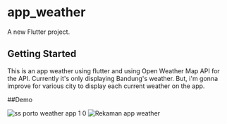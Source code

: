 # app_weather

A new Flutter project.

## Getting Started

This is an app weather using flutter and using Open Weather Map API for the API. Currently it's only displaying Bandung's weather. But, i'm gonna improve for various city to display each current weather on the app.  

##Demo


![ss porto weather app 1 0](https://user-images.githubusercontent.com/73578698/134121325-3a232c8c-3c26-4234-af1e-155e3caaa367.png)        ![Rekaman app weather](https://user-images.githubusercontent.com/73578698/134121553-11c192ab-54d8-49a5-a032-e9296bf65299.gif)
